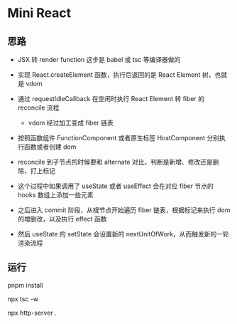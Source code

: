 # Mini React

## 思路

- JSX 转 render function 这步是 babel 或 tsc 等编译器做的

- 实现 React.createElement 函数，执行后返回的是 React Element 树，也就是 vdom

- 通过 requestIdleCallback 在空闲时执行 React Element 转 fiber 的 reconcile 流程

  - vdom 经过加工变成 fiber 链表

- 按照函数组件 FunctionComponent 或者原生标签 HostComponent 分别执行函数或者创建 dom

- reconcile 到子节点的时候要和 alternate 对比，判断是新增、修改还是删除，打上标记

- 这个过程中如果调用了 useState 或者 useEffect 会在对应 fiber 节点的 hooks 数组上添加一些元素

- 之后进入 commit 阶段，从根节点开始遍历 fiber 链表，根据标记来执行 dom 的增删改，以及执行 effect 函数

- 然后 useState 的 setState 会设置新的 nextUnitOfWork，从而触发新的一轮渲染流程

## 运行

pnpm install

npx tsc -w

npx http-server .
